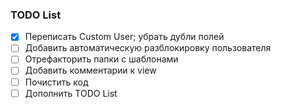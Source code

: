 ### TODO List

 - [x] Переписать Custom User; убрать дубли полей
 - [ ] Добавить автоматическую разблокировку пользователя
 - [ ] Отрефакторить папки с шаблонами
 - [ ] Добавить комментарии к view
 - [ ] Почистить код
 - [ ] Дополнить TODO List
